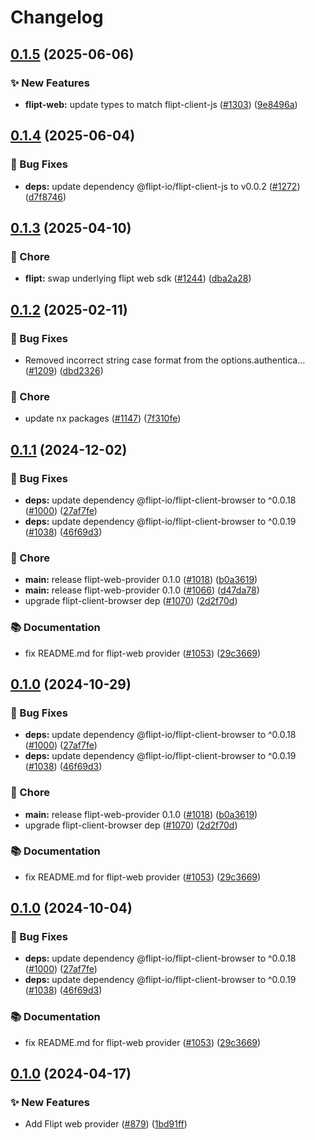 # Changelog

## [0.1.5](https://github.com/open-feature/js-sdk-contrib/compare/flipt-web-provider-v0.1.4...flipt-web-provider-v0.1.5) (2025-06-06)


### ✨ New Features

* **flipt-web:** update types to match flipt-client-js ([#1303](https://github.com/open-feature/js-sdk-contrib/issues/1303)) ([9e8496a](https://github.com/open-feature/js-sdk-contrib/commit/9e8496a384e65bee8d6cb096bdfaa909e2bfa311))

## [0.1.4](https://github.com/open-feature/js-sdk-contrib/compare/flipt-web-provider-v0.1.3...flipt-web-provider-v0.1.4) (2025-06-04)


### 🐛 Bug Fixes

* **deps:** update dependency @flipt-io/flipt-client-js to v0.0.2 ([#1272](https://github.com/open-feature/js-sdk-contrib/issues/1272)) ([d7f8746](https://github.com/open-feature/js-sdk-contrib/commit/d7f8746434f58333a2458418c35749c125932369))

## [0.1.3](https://github.com/open-feature/js-sdk-contrib/compare/flipt-web-provider-v0.1.2...flipt-web-provider-v0.1.3) (2025-04-10)


### 🧹 Chore

* **flipt:** swap underlying flipt web sdk ([#1244](https://github.com/open-feature/js-sdk-contrib/issues/1244)) ([dba2a28](https://github.com/open-feature/js-sdk-contrib/commit/dba2a280014e998341487fc2cb1fcb410275d8d6))

## [0.1.2](https://github.com/open-feature/js-sdk-contrib/compare/flipt-web-provider-v0.1.1...flipt-web-provider-v0.1.2) (2025-02-11)


### 🐛 Bug Fixes

* Removed incorrect string case format from the options.authentica… ([#1209](https://github.com/open-feature/js-sdk-contrib/issues/1209)) ([dbd2326](https://github.com/open-feature/js-sdk-contrib/commit/dbd23264e4d6408dd9d8b4bd62e0a2735daea1f7))


### 🧹 Chore

* update nx packages ([#1147](https://github.com/open-feature/js-sdk-contrib/issues/1147)) ([7f310fe](https://github.com/open-feature/js-sdk-contrib/commit/7f310fe87101b8aa793e1436e63c7602ccc202e3))

## [0.1.1](https://github.com/open-feature/js-sdk-contrib/compare/flipt-web-provider-v0.1.0...flipt-web-provider-v0.1.1) (2024-12-02)


### 🐛 Bug Fixes

* **deps:** update dependency @flipt-io/flipt-client-browser to ^0.0.18 ([#1000](https://github.com/open-feature/js-sdk-contrib/issues/1000)) ([27af7fe](https://github.com/open-feature/js-sdk-contrib/commit/27af7fe2abaf113d38078304fbb457333104ba0f))
* **deps:** update dependency @flipt-io/flipt-client-browser to ^0.0.19 ([#1038](https://github.com/open-feature/js-sdk-contrib/issues/1038)) ([46f69d3](https://github.com/open-feature/js-sdk-contrib/commit/46f69d3ccbbeb76f7ae207bc96ac23a99c241465))


### 🧹 Chore

* **main:** release flipt-web-provider 0.1.0 ([#1018](https://github.com/open-feature/js-sdk-contrib/issues/1018)) ([b0a3619](https://github.com/open-feature/js-sdk-contrib/commit/b0a36194969b882e0f98eff3707afd453de27242))
* **main:** release flipt-web-provider 0.1.0 ([#1066](https://github.com/open-feature/js-sdk-contrib/issues/1066)) ([d47da78](https://github.com/open-feature/js-sdk-contrib/commit/d47da7852fd0d40569606768d256c66ab18a2847))
* upgrade flipt-client-browser dep ([#1070](https://github.com/open-feature/js-sdk-contrib/issues/1070)) ([2d2f70d](https://github.com/open-feature/js-sdk-contrib/commit/2d2f70d56fdbf71e8f159a645ccd55e0a9055012))


### 📚 Documentation

* fix README.md for flipt-web provider ([#1053](https://github.com/open-feature/js-sdk-contrib/issues/1053)) ([29c3669](https://github.com/open-feature/js-sdk-contrib/commit/29c3669676fb4526feba1d51fd344a71247c4c3f))

## [0.1.0](https://github.com/open-feature/js-sdk-contrib/compare/flipt-web-provider-v0.1.0...flipt-web-provider-v0.1.0) (2024-10-29)


### 🐛 Bug Fixes

* **deps:** update dependency @flipt-io/flipt-client-browser to ^0.0.18 ([#1000](https://github.com/open-feature/js-sdk-contrib/issues/1000)) ([27af7fe](https://github.com/open-feature/js-sdk-contrib/commit/27af7fe2abaf113d38078304fbb457333104ba0f))
* **deps:** update dependency @flipt-io/flipt-client-browser to ^0.0.19 ([#1038](https://github.com/open-feature/js-sdk-contrib/issues/1038)) ([46f69d3](https://github.com/open-feature/js-sdk-contrib/commit/46f69d3ccbbeb76f7ae207bc96ac23a99c241465))


### 🧹 Chore

* **main:** release flipt-web-provider 0.1.0 ([#1018](https://github.com/open-feature/js-sdk-contrib/issues/1018)) ([b0a3619](https://github.com/open-feature/js-sdk-contrib/commit/b0a36194969b882e0f98eff3707afd453de27242))
* upgrade flipt-client-browser dep ([#1070](https://github.com/open-feature/js-sdk-contrib/issues/1070)) ([2d2f70d](https://github.com/open-feature/js-sdk-contrib/commit/2d2f70d56fdbf71e8f159a645ccd55e0a9055012))


### 📚 Documentation

* fix README.md for flipt-web provider ([#1053](https://github.com/open-feature/js-sdk-contrib/issues/1053)) ([29c3669](https://github.com/open-feature/js-sdk-contrib/commit/29c3669676fb4526feba1d51fd344a71247c4c3f))

## [0.1.0](https://github.com/open-feature/js-sdk-contrib/compare/flipt-web-provider-v0.1.0...flipt-web-provider-v0.1.0) (2024-10-04)


### 🐛 Bug Fixes

* **deps:** update dependency @flipt-io/flipt-client-browser to ^0.0.18 ([#1000](https://github.com/open-feature/js-sdk-contrib/issues/1000)) ([27af7fe](https://github.com/open-feature/js-sdk-contrib/commit/27af7fe2abaf113d38078304fbb457333104ba0f))
* **deps:** update dependency @flipt-io/flipt-client-browser to ^0.0.19 ([#1038](https://github.com/open-feature/js-sdk-contrib/issues/1038)) ([46f69d3](https://github.com/open-feature/js-sdk-contrib/commit/46f69d3ccbbeb76f7ae207bc96ac23a99c241465))


### 📚 Documentation

* fix README.md for flipt-web provider ([#1053](https://github.com/open-feature/js-sdk-contrib/issues/1053)) ([29c3669](https://github.com/open-feature/js-sdk-contrib/commit/29c3669676fb4526feba1d51fd344a71247c4c3f))

## [0.1.0](https://github.com/open-feature/js-sdk-contrib/compare/flipt-web-provider-v0.1.0...flipt-web-provider-v0.1.0) (2024-04-17)


### ✨ New Features

* Add Flipt web provider ([#879](https://github.com/open-feature/js-sdk-contrib/issues/879)) ([1bd91ff](https://github.com/open-feature/js-sdk-contrib/commit/1bd91ffb8a800be7f2c6c83cc6c0aba025739768))
